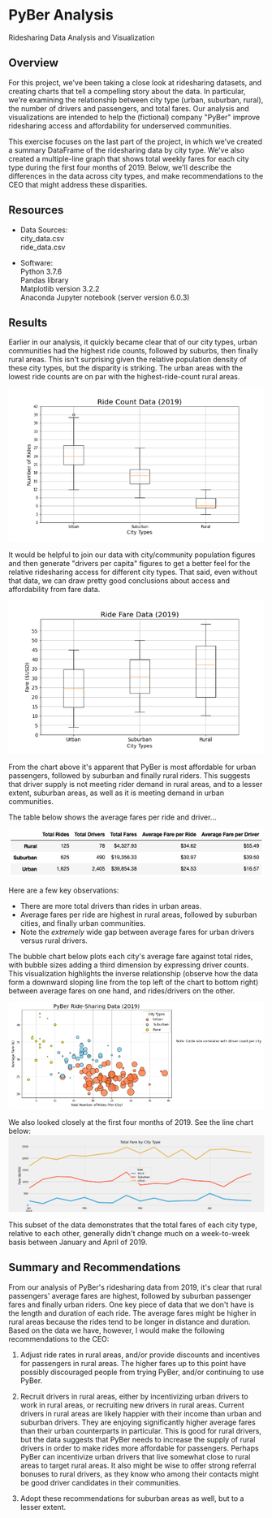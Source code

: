 # PyBer Analysis
Ridesharing Data Analysis and Visualization

## Overview
For this project, we've been taking a close look at ridesharing datasets, and creating charts that tell a compelling story about the data. In particular, we're examining the relationship between city type (urban, suburban, rural), the number of drivers and passengers, and total fares. Our analysis and visualizations are intended to help the (fictional) company "PyBer" improve ridesharing access and affordability for underserved communities.

This exercise focuses on the last part of the project, in which we've created a summary DataFrame of the ridesharing data by city type. We've also created a multiple-line graph that shows total weekly fares for each city type during the first four months of 2019. Below, we'll describe the differences in the data across city types, and make recommendations to the CEO that might address these disparities. 

## Resources
* Data Sources:  
    city_data.csv  
    ride_data.csv  

* Software:  
    Python 3.7.6  
    Pandas library  
    Matplotlib version 3.2.2  
    Anaconda Jupyter notebook (server version 6.0.3)  

## Results
Earlier in our analysis, it quickly became clear that of our city types, urban communities had the highest ride counts, followed by suburbs, then finally rural areas. This isn't surprising given the relative population density of these city types, but the disparity is striking. The urban areas with the lowest ride counts are on par with the highest-ride-count rural areas.

![Ride Count Data (2019)](https://github.com/flowersmichael/PyBer_Analysis/blob/main/analysis/Fig2.png)

It would be helpful to join our data with city/community population figures and then generate "drivers per capita" figures to get a better feel for the relative ridesharing access for different city types. That said, even without that data, we can draw pretty good conclusions about access and affordability from fare data.

![Ride Fare Data(2019)](https://github.com/flowersmichael/PyBer_Analysis/blob/main/analysis/Fig3.png)

From the chart above it's apparent that PyBer is most affordable for urban passengers, followed by suburban and finally rural riders. This suggests that driver supply is not meeting rider demand in rural areas, and to a lesser extent, suburban areas, as well as it is meeting demand in urban communities.

The table below shows the average fares per ride and driver...

![Average Fares](https://github.com/flowersmichael/PyBer_Analysis/blob/main/analysis/Average%20Fares.png)

Here are a few key observations:
* There are more total drivers than rides in urban areas.
* Average fares per ride are highest in rural areas, followed by suburban cities, and finally urban communities.
* Note the *extremely* wide gap between average fares for urban drivers versus rural drivers.

The bubble chart below plots each city's average fare against total rides, with bubble sizes adding a third dimension by expressing driver counts. This visualization highlights the inverse relationship (observe how the data form a downward sloping line from the top left of the chart to bottom right) between average fares on one hand, and rides/drivers on the other.

![Ride-Sharing Data (2019)](https://github.com/flowersmichael/PyBer_Analysis/blob/main/analysis/2019%20City%20Type%20Rides%20v%20Fares%20Bubble%20Chart.png)

We also looked closely at the first four months of 2019. See the line chart below: 
![Total Fare by City Type line](https://github.com/flowersmichael/PyBer_Analysis/blob/main/analysis/PyBer_fare_summary.png)

This subset of the data demonstrates that the total fares of each city type, relative to each other, generally didn't change much on a week-to-week basis between January and April of 2019.

## Summary and Recommendations

From our analysis of PyBer's ridesharing data from 2019, it's clear that rural passengers' average fares are highest, followed by suburban passenger fares and finally urban riders. One key piece of data that we don't have is the length and duration of each ride. The average fares might be higher in rural areas because the rides tend to be longer in distance and duration. Based on the data we have, however, I would make the following recommendations to the CEO:

1. Adjust ride rates in rural areas, and/or provide discounts and incentives for passengers in rural areas. The higher fares up to this point have possibly discouraged people from trying PyBer, and/or continuing to use PyBer.

2. Recruit drivers in rural areas, either by incentivizing urban drivers to work in rural areas, or recruiting new drivers in rural areas. Current drivers in rural areas are likely happier with their income than urban and suburban drivers. They are enjoying significantly higher average fares than their urban counterparts in particular. This is good for rural drivers, but the data suggests that PyBer needs to increase the supply of rural drivers in order to make rides more affordable for passengers. Perhaps PyBer can incentivize urban drivers that live somewhat close to rural areas to target rural areas. It also might be wise to offer strong referral bonuses to rural drivers, as they know who among their contacts might be good driver candidates in their communities.

3. Adopt these recommendations for suburban areas as well, but to a lesser extent.

